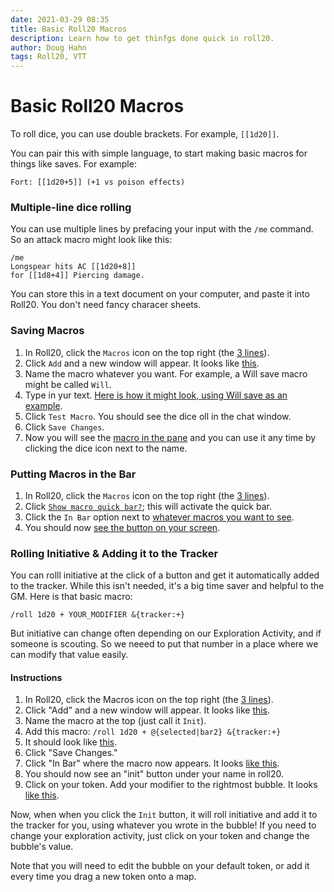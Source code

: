 ```yaml
---
date: 2021-03-29 08:35
title: Basic Roll20 Macros
description: Learn how to get thinfgs done quick in roll20.
author: Doug Hahn
tags: Roll20, VTT
---
```

# Basic Roll20 Macros

To roll dice, you can use double brackets. For example, `[[1d20]]`.

You can pair this with simple language, to start making basic macros for things like saves. For example:

```
Fort: [[1d20+5]] (+1 vs poison effects)
```

### Multiple-line dice rolling

You can use multiple lines by prefacing your input with the `/me` command. So an attack macro might look like this:

```
/me 
Longspear hits AC [[1d20+8]] 
for [[1d8+4]] Piercing damage.
```

You can store this in a text document on your computer, and paste it into Roll20. You don't need fancy characer sheets. 

### Saving Macros

1. In Roll20, click the `Macros` icon on the top right (the [3 lines](https://share.getcloudapp.com/OAuW5oYN)). 
2. Click `Add` and a new window will appear. It looks like [this](https://share.getcloudapp.com/mXu1P76k).
3. Name the macro whatever you want. For example, a Will save macro might be called `Will`.
4. Type in yur text. [Here is how it might look, using Will save as an example](https://share.getcloudapp.com/5zuA95YL).
5. Click `Test Macro`. You should see the dice oll in the chat window. 
6. Click `Save Changes`.
7. Now you will see the [macro in the pane](https://share.getcloudapp.com/Jru1nwOZ) and you can use it any time by clicking the dice icon next to the name.

### Putting Macros in the Bar
1. In Roll20, click the `Macros` icon on the top right (the [3 lines](https://share.getcloudapp.com/OAuW5oYN)). 
2. Click [`Show macro quick bar?`](https://share.getcloudapp.com/Qwu92QBY); this will activate the quick bar. 
3. Click the `In Bar` option next to [whatever macros you want to see](https://share.getcloudapp.com/6quQvD11).
4. You should now [see the button on your screen](https://share.getcloudapp.com/ApuREOBr).

### Rolling Initiative & Adding it to the Tracker 
You can rolll initiative at the click of a button and get it automatically added to the tracker. While this isn't needed, it's a big time saver and helpful to the GM. Here is that basic macro:

```
/roll 1d20 + YOUR_MODIFIER &{tracker:+}
```

But initiative can change often depending on our Exploration Activity, and if someone is scouting. So we neeed to put that number in a place where we can modify that value easily. 

#### Instructions

1. In Roll20, click the Macros icon on the top right (the [3 lines](https://share.getcloudapp.com/OAuW5oYN)). 
2. Click "Add" and a new window will appear. It looks like [this](https://share.getcloudapp.com/mXu1P76k).
3. Name the macro at the top (just call it `Init`).
4. Add this macro: `/roll 1d20 + @{selected|bar2} &{tracker:+}`
5. It should look like [this](https://share.getcloudapp.com/d5uPogG8).
6. Click "Save Changes."
7. Click "In Bar" where the macro now appears. It looks [like this](https://share.getcloudapp.com/d5uPoDrw).
8. You should now see an "init" button under your name in roll20.
9. Click on your token. Add your modifier to the rightmost bubble. It looks [like this](https://share.getcloudapp.com/mXu5eGZ1).

Now, when when you click the `Init` button, it will roll initiative and add it to the tracker for you, using whatever you wrote in the bubble! If you need to change your exploration activity, just click on your token and change the bubble's value. 

Note that you will need to edit the bubble on your default token, or add it every time you drag a new token onto a map. 
